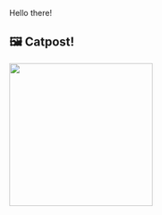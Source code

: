 Hello there!



## 🖼️ Catpost!

<sub>
    <img src="https://cdn2.thecatapi.com/images/duu.jpg" height="256">
</sub>

